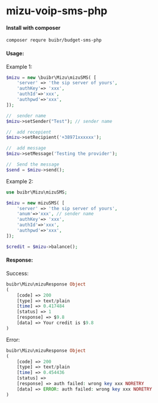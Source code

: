 # mizu-voip-sms-php

<h4>Install with composer</h4>

```terminal
composer requre buibr/budget-sms-php
```

<h4>Usage:</h4> 

Example 1:
```php
$mizu = new \buibr\Mizu\mizuSMS( [
    'server' => 'the sip server of yours',
    'authKey'=> 'xxx',
    'authId'=>'xxx',
    'authpwd'=>'xxx',
]);

//  sender name
$mizu->setSender("Test"); // sender name

//  add recepient
$mizu->setRecipient('+38971xxxxxx');

//  add message
$mizu->setMessage('Testing the provider');

//  Send the message 
$send = $mizu->send();

```

Example 2:
```php
use buibr\Mizu\mizuSMS;

$mizu = new mizuSMS( [
    'server' => 'the sip server of yours',
    'anum'=>'xxx', // sender name
    'authKey'=> 'xxx',
    'authId'=>'xxx',
    'authpwd'=>'xxx',
]);

$credit = $mizu->balance();

```


<h4>Response:</h4> 

Success:

```php
buibr\Mizu\mizuResponse Object
(
    [code] => 200
    [type] => text/plain
    [time] => 0.417484
    [status] => 1
    [response] => $9.8
    [data] => Your credit is $9.8
)
```

Error:


```php
buibr\Mizu\mizuResponse Object
(
    [code] => 200
    [type] => text/plain
    [time] => 0.454436
    [status] => 
    [response] => auth failed: wrong key xxx NORETRY
    [data] => ERROR: auth failed: wrong key xxx NORETRY
)
```
